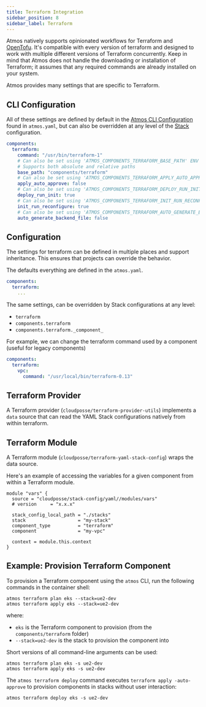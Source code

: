 ```yaml
---
title: Terraform Integration
sidebar_position: 8
sidebar_label: Terraform
---
```


Atmos natively supports opinionated workflows for Terraform and [OpenTofu](/integrations/opentofu).
It's compatible with every version of terraform and designed to work with multiple different versions of Terraform concurrently.
Keep in mind that Atmos does not handle the downloading or installation of Terraform; it assumes that any required commands are
already installed on your system.

Atmos provides many settings that are specific to Terraform.

## CLI Configuration

All of these settings are defined by default in the [Atmos CLI Configuration](/cli/configuration) found in `atmos.yaml`, but can also be overridden at any level of the [Stack](/core-concepts/stacks/#schema) configuration.

```yaml
components:
  terraform:
    command: "/usr/bin/terraform-1"
    # Can also be set using 'ATMOS_COMPONENTS_TERRAFORM_BASE_PATH' ENV var, or '--terraform-dir' command-line argument
    # Supports both absolute and relative paths
    base_path: "components/terraform"
    # Can also be set using 'ATMOS_COMPONENTS_TERRAFORM_APPLY_AUTO_APPROVE' ENV var
    apply_auto_approve: false
    # Can also be set using 'ATMOS_COMPONENTS_TERRAFORM_DEPLOY_RUN_INIT' ENV var, or '--deploy-run-init' command-line argument
    deploy_run_init: true
    # Can also be set using 'ATMOS_COMPONENTS_TERRAFORM_INIT_RUN_RECONFIGURE' ENV var, or '--init-run-reconfigure' command-line argument
    init_run_reconfigure: true
    # Can also be set using 'ATMOS_COMPONENTS_TERRAFORM_AUTO_GENERATE_BACKEND_FILE' ENV var, or '--auto-generate-backend-file' command-line argument
    auto_generate_backend_file: false
```

## Configuration

The settings for terraform can be defined in multiple places and support inheritance. This ensures that projects can override the behavior.

The defaults everything are defined in the `atmos.yaml`.

```yaml
components:
  terraform:
    ...
```

The same settings, can be overridden by Stack configurations at any level:

- `terraform`
- `components.terraform`
- `components.terraform._component_`

For example, we can change the terraform command used by a component (useful for legacy components)

```yaml
components:
  terraform:
    vpc:
      command: "/usr/local/bin/terraform-0.13"
```

## Terraform Provider

A Terraform provider (`cloudposse/terraform-provider-utils`) implements a `data` source that can read the YAML Stack configurations natively from
within terraform.

## Terraform Module

A Terraform module (`cloudposse/terraform-yaml-stack-config`) wraps the data source.

Here's an example of accessing the variables for a given component from within a Terraform module.

```hcl
module "vars" {
  source = "cloudposse/stack-config/yaml//modules/vars"
  # version     = "x.x.x"

  stack_config_local_path = "./stacks"
  stack                   = "my-stack"
  component_type          = "terraform"
  component               = "my-vpc"

  context = module.this.context
}
```

## Example: Provision Terraform Component

To provision a Terraform component using the `atmos` CLI, run the following commands in the container shell:

```console
atmos terraform plan eks --stack=ue2-dev
atmos terraform apply eks --stack=ue2-dev
```

where:

- `eks` is the Terraform component to provision (from the `components/terraform` folder)
- `--stack=ue2-dev` is the stack to provision the component into

Short versions of all command-line arguments can be used:

```console
atmos terraform plan eks -s ue2-dev
atmos terraform apply eks -s ue2-dev
```

The `atmos terraform deploy` command executes `terraform apply -auto-approve` to provision components in stacks without user interaction:

```console
atmos terraform deploy eks -s ue2-dev
```
